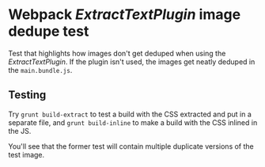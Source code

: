 # Webpack *ExtractTextPlugin* image dedupe test

Test that highlights how images don't get deduped when using the
*ExtractTextPlugin*. If the plugin isn't used, the images get neatly deduped
in the `main.bundle.js`.

## Testing

Try `grunt build-extract` to test a build with the CSS extracted and put in
a separate file, and `grunt build-inline` to make a build with the CSS
inlined in the JS.

You'll see that the former test will contain multiple duplicate versions of
the test image.
